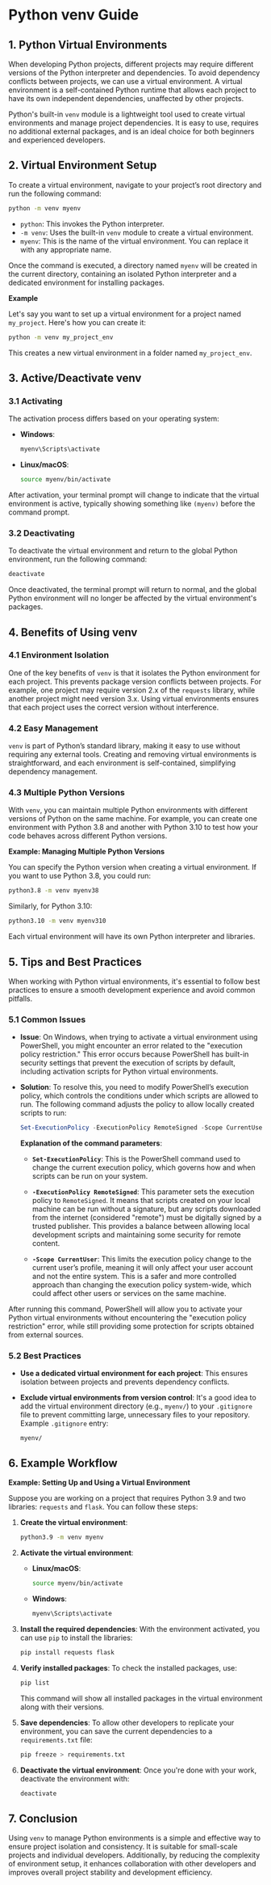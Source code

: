 # Python venv Guide

## 1. Python Virtual Environments

When developing Python projects, different projects may require different versions of the Python interpreter and dependencies. To avoid dependency conflicts between projects, we can use a virtual environment. A virtual environment is a self-contained Python runtime that allows each project to have its own independent dependencies, unaffected by other projects.

Python's built-in `venv` module is a lightweight tool used to create virtual environments and manage project dependencies. It is easy to use, requires no additional external packages, and is an ideal choice for both beginners and experienced developers.

## 2. Virtual Environment Setup

To create a virtual environment, navigate to your project’s root directory and run the following command:

```bash
python -m venv myenv
```

- `python`: This invokes the Python interpreter.
- `-m venv`: Uses the built-in `venv` module to create a virtual environment.
- `myenv`: This is the name of the virtual environment. You can replace it with any appropriate name.

Once the command is executed, a directory named `myenv` will be created in the current directory, containing an isolated Python interpreter and a dedicated environment for installing packages.

**Example**

Let's say you want to set up a virtual environment for a project named `my_project`. Here's how you can create it:

```bash
python -m venv my_project_env
```

This creates a new virtual environment in a folder named `my_project_env`.

## 3. Active/Deactivate venv

### 3.1 Activating

The activation process differs based on your operating system:

- **Windows**:
  ```bash
  myenv\Scripts\activate
  ```

- **Linux/macOS**:
  ```bash
  source myenv/bin/activate
  ```

After activation, your terminal prompt will change to indicate that the virtual environment is active, typically showing something like `(myenv)` before the command prompt.

### 3.2 Deactivating

To deactivate the virtual environment and return to the global Python environment, run the following command:

```bash
deactivate
```

Once deactivated, the terminal prompt will return to normal, and the global Python environment will no longer be affected by the virtual environment's packages.

## 4. Benefits of Using venv

### 4.1 Environment Isolation
One of the key benefits of `venv` is that it isolates the Python environment for each project. This prevents package version conflicts between projects. For example, one project may require version 2.x of the `requests` library, while another project might need version 3.x. Using virtual environments ensures that each project uses the correct version without interference.

### 4.2 Easy Management
`venv` is part of Python’s standard library, making it easy to use without requiring any external tools. Creating and removing virtual environments is straightforward, and each environment is self-contained, simplifying dependency management.

### 4.3 Multiple Python Versions
With `venv`, you can maintain multiple Python environments with different versions of Python on the same machine. For example, you can create one environment with Python 3.8 and another with Python 3.10 to test how your code behaves across different Python versions.

**Example: Managing Multiple Python Versions**

You can specify the Python version when creating a virtual environment. If you want to use Python 3.8, you could run:

```bash
python3.8 -m venv myenv38
```

Similarly, for Python 3.10:

```bash
python3.10 -m venv myenv310
```

Each virtual environment will have its own Python interpreter and libraries.

## 5. Tips and Best Practices

When working with Python virtual environments, it's essential to follow best practices to ensure a smooth development experience and avoid common pitfalls.

### 5.1 Common Issues

- **Issue**: On Windows, when trying to activate a virtual environment using PowerShell, you might encounter an error related to the "execution policy restriction." This error occurs because PowerShell has built-in security settings that prevent the execution of scripts by default, including activation scripts for Python virtual environments.

- **Solution**: To resolve this, you need to modify PowerShell’s execution policy, which controls the conditions under which scripts are allowed to run. The following command adjusts the policy to allow locally created scripts to run:

  ```powershell
  Set-ExecutionPolicy -ExecutionPolicy RemoteSigned -Scope CurrentUser
  ```

  **Explanation of the command parameters**:

  - **`Set-ExecutionPolicy`**: This is the PowerShell command used to change the current execution policy, which governs how and when scripts can be run on your system.
  
  - **`-ExecutionPolicy RemoteSigned`**: This parameter sets the execution policy to `RemoteSigned`. It means that scripts created on your local machine can be run without a signature, but any scripts downloaded from the internet (considered "remote") must be digitally signed by a trusted publisher. This provides a balance between allowing local development scripts and maintaining some security for remote content.
  
  - **`-Scope CurrentUser`**: This limits the execution policy change to the current user’s profile, meaning it will only affect your user account and not the entire system. This is a safer and more controlled approach than changing the execution policy system-wide, which could affect other users or services on the same machine.

After running this command, PowerShell will allow you to activate your Python virtual environments without encountering the "execution policy restriction" error, while still providing some protection for scripts obtained from external sources.

### 5.2 Best Practices

- **Use a dedicated virtual environment for each project**: This ensures isolation between projects and prevents dependency conflicts.
  
- **Exclude virtual environments from version control**: It's a good idea to add the virtual environment directory (e.g., `myenv/`) to your `.gitignore` file to prevent committing large, unnecessary files to your repository. Example `.gitignore` entry:
  ```
  myenv/
  ```

## 6. Example Workflow

**Example: Setting Up and Using a Virtual Environment**

Suppose you are working on a project that requires Python 3.9 and two libraries: `requests` and `flask`. You can follow these steps:

1. **Create the virtual environment**:
   ```bash
   python3.9 -m venv myenv
   ```

2. **Activate the virtual environment**:
   - **Linux/macOS**:
     ```bash
     source myenv/bin/activate
     ```
   - **Windows**:
     ```bash
     myenv\Scripts\activate
     ```

3. **Install the required dependencies**:
   With the environment activated, you can use `pip` to install the libraries:
   ```bash
   pip install requests flask
   ```

4. **Verify installed packages**:
   To check the installed packages, use:
   ```bash
   pip list
   ```
   This command will show all installed packages in the virtual environment along with their versions.

5. **Save dependencies**:
   To allow other developers to replicate your environment, you can save the current dependencies to a `requirements.txt` file:
   ```bash
   pip freeze > requirements.txt
   ```

6. **Deactivate the virtual environment**:
   Once you're done with your work, deactivate the environment with:
   ```bash
   deactivate
   ```

## 7. Conclusion

Using `venv` to manage Python environments is a simple and effective way to ensure project isolation and consistency. It is suitable for small-scale projects and individual developers. Additionally, by reducing the complexity of environment setup, it enhances collaboration with other developers and improves overall project stability and development efficiency.